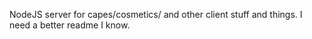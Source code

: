 NodeJS server for capes/cosmetics/ and other client stuff and things. I need a better readme I know.
